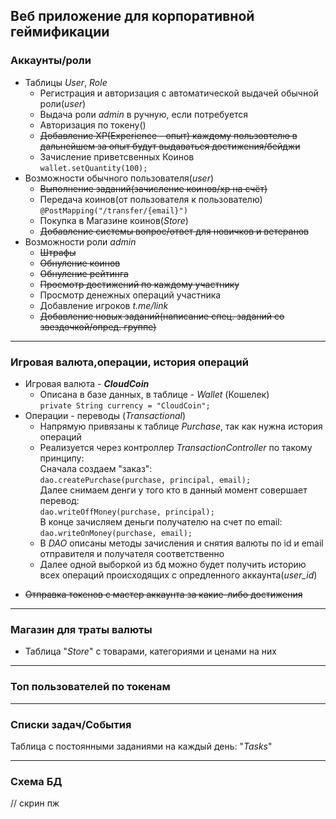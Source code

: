 ## Веб приложение для корпоративной геймификации

### Аккаунты/роли
+ Таблицы _User_, _Role_
  + Регистрация и авторизация с автоматической выдачей обычной роли(_user_)  
  + Выдача роли _admin_ в ручную, если потребуется  
  + Авторизация по токену()  
  + ~~Добавление XP(Experience - опыт) каждому пользовтелю в дальнейшем за опыт будут выдаваться достижения/бейджи~~  
  + Зачисление приветсвенных Коинов  
    `wallet.setQuantity(100);`
+ Возможности обычного пользователя(_user_)
  + ~~Выполнение заданий(зачисление коинов/xp на счёт)~~  
  + Передача коинов(от пользователя к пользователю)
  `@PostMapping("/transfer/{email}")`
  + Покупка в Магазине коинов(_Store_)  
  + ~~Добавление системы вопрос/ответ для новичков и ветеранов~~
+ Возможности роли _admin_
  + ~~Штрафы~~
  + ~~Обнуление коинов~~
  + ~~Обнуление рейтинга~~
  + ~~Просмотр достижений по каждому участнику~~
  + Просмотр денежных операций участника
  + Добавление игроков _t.me/link_
  + ~~Добавление новых заданий(написание спец. заданий со звездочкой/опред. группе)~~

___
### Игровая валюта,операции, история операций
* Игровая валюта - _**CloudCoin**_  
  + Описана в базе данных, в таблице - _Wallet_ (Кошелек)  
  `private String currency = "CloudCoin";`
* Операции - переводы (_Transactional_)
  + Напрямую привязаны к таблице _Purchase_, так как нужна история операций
  + Реализуется через контроллер _TransactionController_ по такому принципу:  
    Сначала создаем "заказ":  
    `dao.createPurchase(purchase, principal, email);`  
    Далее снимаем денги у того кто в данный момент совершает перевод:  
    `dao.writeOffMoney(purchase, principal);  `  
    В конце зачисляем деньги получателю на счет по email:
    `dao.writeOnMoney(purchase, email);`
  + В _DAO_ описаны методы зачисления и снятия валюты по id и email отправителя и получателя соответственно
  + Далее одной выборкой из бд можно будет получить историю всех операций происходящих с опредленного аккаунта(_user_id_)
+ ~~Отправка токенов с мастер аккаунта за какие-либо достижения~~
___
### Магазин для траты валюты
* Таблица "_Store_" с товарами, категориями и ценами на них


___
### Топ пользователей по токенам


___
### Списки задач/События
Таблица с постоянными заданиями на каждый день: "_Tasks_"


___
### Схема БД
// скрин пж












